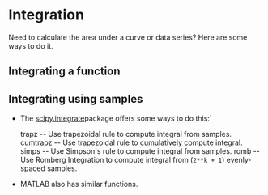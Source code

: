 # Integration

Need to calculate the area under a curve or data series? Here are some
ways to do it.

## Integrating a function

## Integrating using samples

* The [scipy.integrate](http://docs.scipy.org/doc/scipy/reference/tutorial/integrate.html)package offers some ways to do this:`

    trapz         -- Use trapezoidal rule to compute integral from samples.
    cumtrapz      -- Use trapezoidal rule to cumulatively compute integral.
    simps         -- Use Simpson's rule to compute integral from samples.
    romb          -- Use Romberg Integration to compute integral from (`2**k + 1`) evenly-spaced samples.
                  
* MATLAB also has similar functions.
